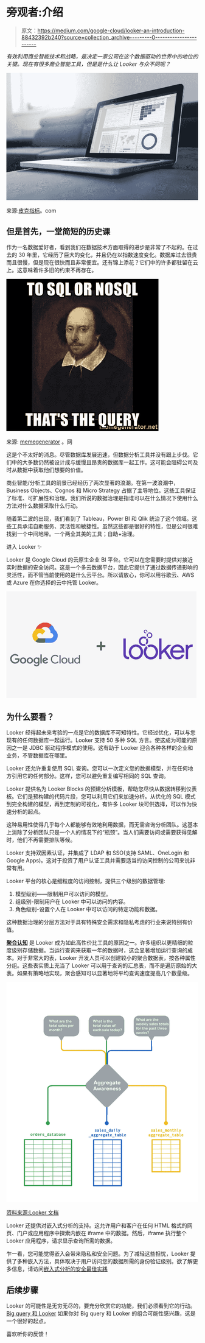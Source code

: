 # 旁观者:介绍

> 原文：<https://medium.com/google-cloud/looker-an-introduction-88432392b240?source=collection_archive---------0----------------------->

*有效利用商业智能技术和战略，是决定一家公司在这个数据驱动的世界中的地位的关键。现在有很多商业智能工具，但是是什么让 Looker 与众不同呢？*

![](img/a20305fb1edfd08ca3ca9d9e37d8dbc4.png)

来源:[皮克指标](https://www.peakindicators.com/blog/are-desktop-bi-tools-worth-having-and-which-one-should-i-use)。com

## 但是首先，一堂简短的历史课

作为一名数据爱好者，看到我们在数据技术方面取得的进步是非常了不起的。在过去的 30 年里，它经历了巨大的变化，并且仍在以指数速度变化。数据库过去很贵而且很慢，但是现在很快而且非常便宜。还有锦上添花？它们中的许多都驻留在云上。这意味着许多旧的约束不再存在。

![](img/a1858f0ba0687860cdb899f161f5efd2.png)

来源: [memegenerator](https://memegenerator.net/) 。网

这是个不太好的消息。尽管数据库发展迅速，但数据分析工具并没有跟上步伐。它们中的大多数仍然被设计成与缓慢且昂贵的数据库一起工作。这可能会阻碍公司及时从数据中获取他们想要的价值。

商业智能/分析工具的前景已经经历了两次显著的浪潮。在第一波浪潮中，Business Objects、Cognos 和 Micro Strategy 占据了主导地位。这些工具保证了标准、可扩展性和治理。我们所说的数据治理是指谁可以在什么情况下使用什么方法对什么数据采取什么行动。

随着第二波的出现，我们看到了 Tableau，Power BI 和 Qlik 统治了这个领域。这些工具承诺自助服务、灵活性和敏捷性。虽然这些都是很好的特性，但是公司很难找到一个中间地带。一个两全其美的工具；自助+治理。

进入 Looker ✨

Looker 是 Google Cloud 的云原生企业 BI 平台。它可以在您需要时提供对接近实时数据的安全访问。这是一个多云数据平台，因此它提供了通过数据传递影响的灵活性，而不管当前使用的是什么云平台。所以请放心，你可以用谷歌云、AWS 或 Azure 在你选择的云中托管 Looker。

![](img/16c22ce69154ab2b2a964bf9605a78b8.png)

## 为什么要看？

Looker 经得起未来考验的一点是它的数据库不可知特性。它经过优化，可以与您现有的任何数据库一起运行。Looker 支持 50 多种 SQL 方言。使这成为可能的原因之一是 JDBC 驱动程序模式的使用。这有助于 Looker 迎合各种各样的企业和业务，不管数据库在哪里。

Looker 还允许重复使用 SQL 查询。您可以一次定义您的数据模型，并在任何地方引用它的任何部分。这样，您可以避免重复编写相同的 SQL 查询。

Looker 提供名为 Looker Blocks 的预建分析模板，帮助您尽快从数据转移到仪表板。它们是预构建的代码片段，您可以利用它们来加速分析。从优化的 SQL 模式到完全构建的模型，再到定制的可视化，有许多 Looker 块可供选择，可以作为快速分析的起点。

这种易用性使得几乎每个人都能够有效地利用数据，而无需咨询分析团队。这基本上消除了分析团队只是一个人的情况下的“瓶颈”。当人们需要访问或需要获得见解时，他们不再需要排队等候。

Looker 支持双因素认证，并集成了 LDAP 和 SSO(支持 SAML、OneLogin 和 Google Apps)。这对于投资了用户认证工具并需要适当的访问控制的公司来说非常有用。

Looker 平台的核心是细粒度的访问控制，提供三个级别的数据管理:

1.  模型级别——限制用户可以访问的模型。
2.  组级别-限制用户在 Looker 中可以访问的内容。
3.  角色级别-设置个人在 Looker 中可以访问的特定功能和数据。

这种数据治理的分层方法对于具有特殊安全需求和隐私考虑的行业来说特别有价值。

[**聚合认知**](https://bobjanalytics.weebly.com/blog/aggregate-awareness1) 是 Looker 成为如此高性价比工具的原因之一。许多组织以更精细的粒度级别存储数据。当运行查询来获取一年的数据时，这会显著增加运行查询的成本。对于非常大的表，Looker 开发人员可以创建较小的聚合数据表，按各种属性分组。这些表实质上充当了 Looker 可以用于查询的汇总表，而不是遍历原始的大表。如果有策略地实现，聚合感知可以显著地将平均查询速度提高几个数量级。

![](img/1a3c28f30bc2ee122775544662eb605e.png)

[资料来源:Looker 文档](https://docs.looker.com/data-modeling/learning-lookml/aggregate_awareness)

Looker 还提供对嵌入式分析的支持。这允许用户和客户在任何 HTML 格式的网页、门户或应用程序中探索内嵌在 iframe 中的数据。然后，iframe 执行整个 Looker 应用程序，请求显示查询所需的数据。

乍一看，您可能觉得嵌入会带来隐私和安全问题。为了减轻这些担忧，Looker 提供了多种嵌入方法，具体取决于用户访问您的数据所需的身份验证级别。欲了解更多信息，请访问[嵌入式分析的安全最佳实践](https://docs.looker.com/reference/embedding/security)

## 后续步骤

Looker 的可能性是无穷无尽的，要充分欣赏它的功能，我们必须看到它的行动。 [Big query 和 Looker](https://cloud.google.com/blog/topics/developers-practitioners/go-database-dashboard-bigquery-and-looker) 如果你对 Big query 和 Looker 的组合可能性感兴趣，这是一个很好的起点。

喜欢听你的反馈！